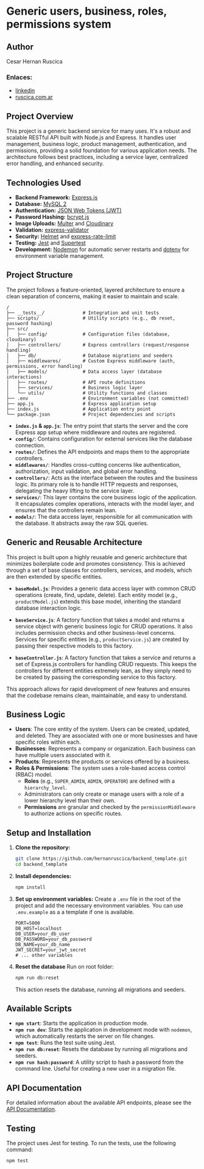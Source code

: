 # Generic users, business, roles, permissions system

## Author 
Cesar Hernan Ruscica 
### Enlaces: 
- <a href= 'https://www.linkedin.com/in/cesar-hernan-ruscica' target="_blank"> linkedin </a>
- <a href= 'https://ruscica.com.ar' target="_blank"> ruscica.com.ar </a>

## Project Overview

This project is a generic backend service for many uses. It's a robust and scalable RESTful API built with Node.js and Express. It handles user management, business logic, product management, authentication, and permissions, providing a solid foundation for various application needs. The architecture follows best practices, including a service layer, centralized error handling, and enhanced security.

## Technologies Used

- **Backend Framework:** [Express.js](https://expressjs.com/)
- **Database:** [MySQL 2](https://github.com/sidorares/node-mysql2)
- **Authentication:** [JSON Web Tokens (JWT)](https://jwt.io/)
- **Password Hashing:** [bcrypt.js](https://github.com/kelektiv/node.bcrypt.js)
- **Image Uploads:** [Multer](https://github.com/expressjs/multer) and [Cloudinary](https://cloudinary.com/)
- **Validation:** [express-validator](https://express-validator.github.io/)
- **Security:** [Helmet](https://helmetjs.github.io/) and [express-rate-limit](https://github.com/nfriedly/express-rate-limit)
- **Testing:** [Jest](https://jestjs.io/) and [Supertest](https://github.com/visionmedia/supertest)
- **Development:** [Nodemon](https://nodemon.io/) for automatic server restarts and [dotenv](https://github.com/motdotla/dotenv) for environment variable management.

## Project Structure

The project follows a feature-oriented, layered architecture to ensure a clean separation of concerns, making it easier to maintain and scale.

```
/
├── __tests__/              # Integration and unit tests
├── scripts/                # Utility scripts (e.g., db reset, password hashing)
├── src/
│   ├── config/             # Configuration files (database, cloudinary)
│   ├── controllers/        # Express controllers (request/response handling)
│   ├── db/                 # Database migrations and seeders
│   ├── middlewares/        # Custom Express middleware (auth, permissions, error handling)
│   ├── models/             # Data access layer (database interactions)
│   ├── routes/             # API route definitions
│   ├── services/           # Business logic layer
│   └── utils/              # Utility functions and classes
├── .env                    # Environment variables (not committed)
├── app.js                  # Express application setup
├── index.js                # Application entry point
└── package.json            # Project dependencies and scripts
```

- **`index.js` & `app.js`**: The entry point that starts the server and the core Express app setup where middleware and routes are registered.
- **`config/`**: Contains configuration for external services like the database connection.
- **`routes/`**: Defines the API endpoints and maps them to the appropriate controllers.
- **`middlewares/`**: Handles cross-cutting concerns like authentication, authorization, input validation, and global error handling.
- **`controllers/`**: Acts as the interface between the routes and the business logic. Its primary role is to handle HTTP requests and responses, delegating the heavy lifting to the service layer.
- **`services/`**: This layer contains the core business logic of the application. It encapsulates complex operations, interacts with the model layer, and ensures that the controllers remain lean.
- **`models/`**: The data access layer, responsible for all communication with the database. It abstracts away the raw SQL queries.

## Generic and Reusable Architecture

This project is built upon a highly reusable and generic architecture that minimizes boilerplate code and promotes consistency. This is achieved through a set of base classes for controllers, services, and models, which are then extended by specific entities.

- **`baseModel.js`**: Provides a generic data access layer with common CRUD operations (create, find, update, delete). Each entity model (e.g., `productModel.js`) extends this base model, inheriting the standard database interaction logic.

- **`baseService.js`**: A factory function that takes a model and returns a service object with generic business logic for CRUD operations. It also includes permission checks and other business-level concerns. Services for specific entities (e.g., `productService.js`) are created by passing their respective models to this factory.

- **`baseController.js`**: A factory function that takes a service and returns a set of Express.js controllers for handling CRUD requests. This keeps the controllers for different entities extremely lean, as they simply need to be created by passing the corresponding service to this factory.

This approach allows for rapid development of new features and ensures that the codebase remains clean, maintainable, and easy to understand.

## Business Logic

- **Users**: The core entity of the system. Users can be created, updated, and deleted. They are associated with one or more businesses and have specific roles within each.
- **Businesses**: Represents a company or organization. Each business can have multiple users associated with it.
- **Products**: Represents the products or services offered by a business.
- **Roles & Permissions**: The system uses a role-based access control (RBAC) model.
    - **Roles** (e.g., `SUPER_ADMIN`, `ADMIN`, `OPERATOR`) are defined with a `hierarchy_level`.
    - Administrators can only create or manage users with a role of a lower hierarchy level than their own.
    - **Permissions** are granular and checked by the `permissionMiddleware` to authorize actions on specific routes.

## Setup and Installation

1.  **Clone the repository:**
    ```bash
    git clone https://github.com/hernanruscica/backend_template.git
    cd backend_template
    ```

2.  **Install dependencies:**
    ```bash
    npm install
    ```

3.  **Set up environment variables:**
    Create a `.env` file in the root of the project and add the necessary environment variables. You can use `.env.example` as a a template if one is available.
    ```
    PORT=5000
    DB_HOST=localhost
    DB_USER=your_db_user
    DB_PASSWORD=your_db_password
    DB_NAME=your_db_name
    JWT_SECRET=your_jwt_secret
    # ... other variables
    ```

4. **Reset the database**
    Run on root folder:
    ```bash
    npm run db:reset
    ```
    This action resets the database, running all migrations and seeders.

## Available Scripts

-   **`npm start`**: Starts the application in production mode.
-   **`npm run dev`**: Starts the application in development mode with `nodemon`, which automatically restarts the server on file changes.
-   **`npm test`**: Runs the test suite using Jest.
-   **`npm run db:reset`**: Resets the database by running all migrations and seeders.
-   **`npm run hash:password`**: A utility script to hash a password from the command line. Useful for creating a new user in a migration file.

## API Documentation

For detailed information about the available API endpoints, please see the [API Documentation](API_DOCUMENTATION.md).

## Testing

The project uses Jest for testing. To run the tests, use the following command:

```bash
npm test
